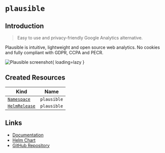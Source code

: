 # `plausible`

## Introduction

> Easy to use and privacy-friendly Google Analytics alternative.

Plausible is intuitive, lightweight and open source web analytics. No cookies and fully compliant with GDPR, CCPA and PECR.

![Plausible screenshot](/assets/plausible.png){ loading=lazy }

## Created Resources

| Kind                              | Name        |
| --------------------------------- | ----------- |
| [`Namespace`][ref-namespace]      | `plausible` |
| [`HelmRelease`][ref-helm-release] | `plausible` |

[ref-namespace]: https://kubernetes.io/docs/reference/kubernetes-api/cluster-resources/namespace-v1/
[ref-helm-release]: https://fluxcd.io/docs/components/helm/helmreleases/

## Links

- [Documentation](https://plausible.io/docs/)
- [Helm Chart](https://charts.pascaliske.dev/charts/plausible/)
- [GitHub Repository](https://github.com/plausible/analytics)
